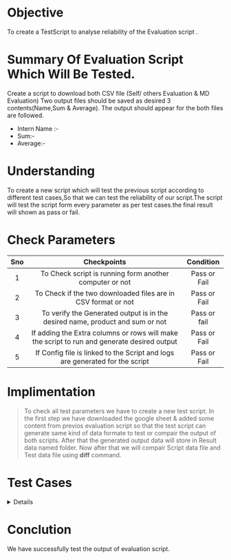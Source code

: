   # Objective
  
   To create a TestScript to analyse reliability of the Evaluation script .
  
  # Summary Of Evaluation Script Which Will Be Tested.
  
 Create a script to download both CSV file (Self/ others Evaluation & MD Evaluation) Two output files should be saved as desired 3 contents(Name,Sum & Average). The output should appear for the both files are followed.
  - Intern Name :-
  - Sum:-
  - Average:-

# Understanding
To create a new script which will test the previous script according to different test cases,So that we can test the reliability of our script.The script will test the script form every parameter as per test cases.the final result will shown as pass or fail.

# Check Parameters

|Sno|Checkpoints|Condition|
   |:----:|:----:|:----:|
   |1|To Check script is running form another computer or not|Pass or Fail|
   |2|To Check if the two downloaded files are in CSV format or not| Pass or Fail|
   |3|To verify the Generated output is in the desired name, product and sum or not|Pass or fail|
   |4|If adding the Extra columns or rows will make the script to run and generate desired output|Pass or Fail|
   |5|If Config file is linked to the Script and logs are generated for the script|Pass or Fail|

# Implimentation
>To check all test parameters we have to create a new test script. In the first step we have downloaded the google sheet & added some content from previos evaluation script so that the test script can generate same kind of data formate to test or compair the output of both scripts. After that the generated output data will store in Result data named folder. Now after that we will compair Script data file and Test data file using **diff** command.


# Test Cases

<details>

  |Sno|Task|Test steps|Expected output|Actual Result|Status|
   |:----:|:----:|:----:|:----:|:----:|:----:|
| TEST1 | Declare variable into the config file so that the script can get data from the config file and work from any path and system | <ul> <li>Declared config file path into a script</li><li>Declare all variables into a config file</li></ul> | The script should run without any error | All variable passed the script to run successfully | Pass |
| TEST 2 | Download both file using **wget** command | The command will run two times to download both files.<br/>$WGET -q "URL" -O "data.csv" | The data will download silently and save into the download folder which is specified in config file.| Files downloaded and saved at specified folder successfully| Pass |
| TEST 3| The Script should get the column no. automatically | using CAT,AWK,TR,WC commands to get column no. of required data fields.|The script automatically calculates the column number using the column name |Column number for Name and Average is calculated automatically |pass|
| TEST 4 | Manipulating and save the data as per user requirement | Using **awk** command to manipulate data.& using different options NR ,FS<br/>NR is used to select range to be display and FS is used to separate comma separated fields| Fileds shoud be seprated by ","<br/> All team member names should be displayed<br/> The Sum value automatic calculated.<br/>average filed should be displayed<br/>All data should also save as per user desired criteria | All data displayed and stored as expected | Pass |
|TEST 5| Compair test script output with evaluation sheet output.|Using **diff** command to compair both file to get test result|Result should show in the formate of TEST PASS or TEST FAIL at output| Output result shown as expected|Pass|
</details>

# Conclution

We have successfully test the output of evaluation script.

